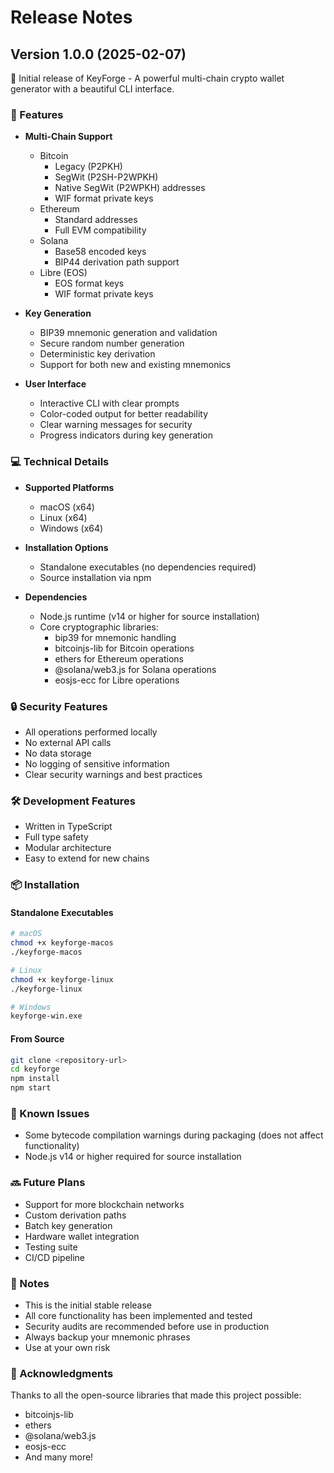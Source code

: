 # Release Notes

## Version 1.0.0 (2025-02-07)

🎉 Initial release of KeyForge - A powerful multi-chain crypto wallet generator with a beautiful CLI interface.

### 🚀 Features

- **Multi-Chain Support**
  - Bitcoin
    - Legacy (P2PKH)
    - SegWit (P2SH-P2WPKH)
    - Native SegWit (P2WPKH) addresses
    - WIF format private keys
  - Ethereum
    - Standard addresses
    - Full EVM compatibility
  - Solana
    - Base58 encoded keys
    - BIP44 derivation path support
  - Libre (EOS)
    - EOS format keys
    - WIF format private keys

- **Key Generation**
  - BIP39 mnemonic generation and validation
  - Secure random number generation
  - Deterministic key derivation
  - Support for both new and existing mnemonics

- **User Interface**
  - Interactive CLI with clear prompts
  - Color-coded output for better readability
  - Clear warning messages for security
  - Progress indicators during key generation

### 💻 Technical Details

- **Supported Platforms**
  - macOS (x64)
  - Linux (x64)
  - Windows (x64)

- **Installation Options**
  - Standalone executables (no dependencies required)
  - Source installation via npm

- **Dependencies**
  - Node.js runtime (v14 or higher for source installation)
  - Core cryptographic libraries:
    - bip39 for mnemonic handling
    - bitcoinjs-lib for Bitcoin operations
    - ethers for Ethereum operations
    - @solana/web3.js for Solana operations
    - eosjs-ecc for Libre operations

### 🔒 Security Features

- All operations performed locally
- No external API calls
- No data storage
- No logging of sensitive information
- Clear security warnings and best practices

### 🛠️ Development Features

- Written in TypeScript
- Full type safety
- Modular architecture
- Easy to extend for new chains

### 📦 Installation

#### Standalone Executables
```bash
# macOS
chmod +x keyforge-macos
./keyforge-macos

# Linux
chmod +x keyforge-linux
./keyforge-linux

# Windows
keyforge-win.exe
```

#### From Source
```bash
git clone <repository-url>
cd keyforge
npm install
npm start
```

### 🐛 Known Issues

- Some bytecode compilation warnings during packaging (does not affect functionality)
- Node.js v14 or higher required for source installation

### 🔜 Future Plans

- Support for more blockchain networks
- Custom derivation paths
- Batch key generation
- Hardware wallet integration
- Testing suite
- CI/CD pipeline

### 📝 Notes

- This is the initial stable release
- All core functionality has been implemented and tested
- Security audits are recommended before use in production
- Always backup your mnemonic phrases
- Use at your own risk

### 🙏 Acknowledgments

Thanks to all the open-source libraries that made this project possible:
- bitcoinjs-lib
- ethers
- @solana/web3.js
- eosjs-ecc
- And many more! 
